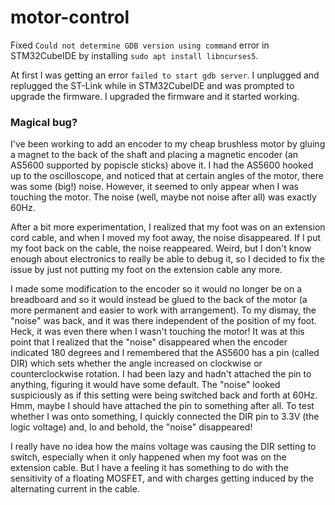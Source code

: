 # motor-control

Fixed `Could not determine GDB version using command` error in STM32CubeIDE by installing `sudo apt install libncurses5`.

At first I was getting an error `failed to start gdb server`. I unplugged and replugged the ST-Link while in STM32CubeIDE and was prompted to upgrade the firmware. I upgraded the firmware and it started working.

### Magical bug?

I've been working to add an encoder to my cheap brushless motor by gluing a magnet to the back of the shaft and placing a magnetic encoder (an AS5600 supported by popiscle sticks) above it. I had the AS5600 hooked up to the oscilloscope, and noticed that at certain angles of the motor, there was some (big!) noise. However, it seemed to only appear when I was touching the motor. The noise (well, maybe not noise after all) was exactly 60Hz.

After a bit more experimentation, I realized that my foot was on an extension cord cable, and when I moved my foot away, the noise disappeared. If I put my foot back on the cable, the noise reappeared. Weird, but I don't know enough about electronics to really be able to debug it, so I decided to fix the issue by just not putting my foot on the extension cable any more.

I made some modification to the encoder so it would no longer be on a breadboard and so it would instead be glued to the back of the motor (a more permanent and easier to work with arrangement). To my dismay, the "noise" was back, and it was there independent of the position of my foot. Heck, it was even there when I wasn't touching the motor! It was at this point that I realized that the "noise" disappeared when the encoder indicated 180 degrees and I remembered that the AS5600 has a pin (called DIR) which sets whether the angle increased on clockwise or counterclockwise rotation. I had been lazy and hadn't attached the pin to anything, figuring it would have some default. The "noise" looked suspiciously as if this setting were being switched back and forth at 60Hz. Hmm, maybe I should have attached the pin to something after all. To test whether I was onto something, I quickly connected the DIR pin to 3.3V (the logic voltage) and, lo and behold, the "noise" disappeared!

I really have no idea how the mains voltage was causing the DIR setting to switch, especially when it only happened when my foot was on the extension cable. But I have a feeling it has something to do with the sensitivity of a floating MOSFET, and with charges getting induced by the alternating current in the cable.
